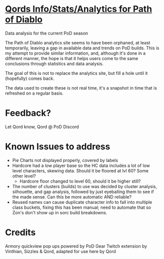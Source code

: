 # [Qords Info/Stats/Analytics for Path of Diablo](https://qordwasalreadytaken.github.io/pod-stats/Home.html)
Data analysis for the current PoD season

The Path of Diablo analytics site seems to have been orphaned, at least temporarily, leaving a gap in available data and trends on PoD builds. This is my attempt to provide similar information, and, although it's done in a different manner, the hope is that it helps users come to the same conclusions through statistics and data analysis.

The goal of this is not to replace the analytics site, but fill a hole until it (hopefully) comes back. 

The data used to create these is not real time, it's a snapshot in time that is refreshed on a regular basis.

# Feedback?
Let Qord know, Qord @ PoD Discord 

# Known Issues to address
* Pie Charts not displayed properly, covered by labels
* Hardcore had a low player base so the HC data includes a lot of low level characters, skewing data. Should it be floored at lvl 60? Some other level?
    * Hardcore floor changed to level 60, should it be higher still?
* The number of clusters (builds) to use was decided by cluster analysis, silhouette, and gap analysis, followed by just eyeballing them to see if the made sense. Can this be more automatic AND reliable?
* Reused names can cause duplicate character info to fall into multiple class buckets, fixing this has been manual; need to automate that so Zon's don't show up in sorc build breakdowns. 

# Credits
Armory quickview pop ups powered by PoD Gear Twitch extension by Vinthian, Sizzles & Qord, adapted for use here by Qord

